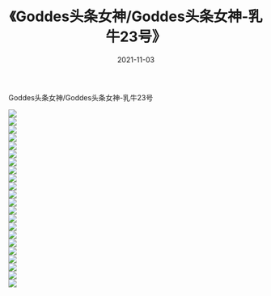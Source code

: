 ﻿---
layout: post
title:  《Goddes头条女神/Goddes头条女神-乳牛23号》
date:   2021-11-03
img: http://img.660000.xyz/Sharelink/网络美图/2021/Goddes头条女神/Goddes头条女神-乳牛23号/000.jpg
categories: [美女, 清纯, 唯美]
---

Goddes头条女神/Goddes头条女神-乳牛23号

 ![](http://img.660000.xyz/Sharelink/网络美图/2021/Goddes头条女神/Goddes头条女神-乳牛23号/001.jpg) <br>![](http://img.660000.xyz/Sharelink/网络美图/2021/Goddes头条女神/Goddes头条女神-乳牛23号/002.jpg) <br>![](http://img.660000.xyz/Sharelink/网络美图/2021/Goddes头条女神/Goddes头条女神-乳牛23号/003.jpg) <br>![](http://img.660000.xyz/Sharelink/网络美图/2021/Goddes头条女神/Goddes头条女神-乳牛23号/004.jpg) <br>![](http://img.660000.xyz/Sharelink/网络美图/2021/Goddes头条女神/Goddes头条女神-乳牛23号/005.jpg) <br>![](http://img.660000.xyz/Sharelink/网络美图/2021/Goddes头条女神/Goddes头条女神-乳牛23号/006.jpg) <br>![](http://img.660000.xyz/Sharelink/网络美图/2021/Goddes头条女神/Goddes头条女神-乳牛23号/007.jpg) <br>![](http://img.660000.xyz/Sharelink/网络美图/2021/Goddes头条女神/Goddes头条女神-乳牛23号/008.jpg) <br>![](http://img.660000.xyz/Sharelink/网络美图/2021/Goddes头条女神/Goddes头条女神-乳牛23号/009.jpg) <br>![](http://img.660000.xyz/Sharelink/网络美图/2021/Goddes头条女神/Goddes头条女神-乳牛23号/010.jpg) <br>![](http://img.660000.xyz/Sharelink/网络美图/2021/Goddes头条女神/Goddes头条女神-乳牛23号/011.jpg) <br>![](http://img.660000.xyz/Sharelink/网络美图/2021/Goddes头条女神/Goddes头条女神-乳牛23号/012.jpg) <br>![](http://img.660000.xyz/Sharelink/网络美图/2021/Goddes头条女神/Goddes头条女神-乳牛23号/013.jpg) <br>![](http://img.660000.xyz/Sharelink/网络美图/2021/Goddes头条女神/Goddes头条女神-乳牛23号/014.jpg) <br>![](http://img.660000.xyz/Sharelink/网络美图/2021/Goddes头条女神/Goddes头条女神-乳牛23号/015.jpg) <br>![](http://img.660000.xyz/Sharelink/网络美图/2021/Goddes头条女神/Goddes头条女神-乳牛23号/016.jpg) <br>![](http://img.660000.xyz/Sharelink/网络美图/2021/Goddes头条女神/Goddes头条女神-乳牛23号/017.jpg) <br>![](http://img.660000.xyz/Sharelink/网络美图/2021/Goddes头条女神/Goddes头条女神-乳牛23号/018.jpg) <br>![](http://img.660000.xyz/Sharelink/网络美图/2021/Goddes头条女神/Goddes头条女神-乳牛23号/019.jpg) <br>![](http://img.660000.xyz/Sharelink/网络美图/2021/Goddes头条女神/Goddes头条女神-乳牛23号/020.jpg) <br>![](http://img.660000.xyz/Sharelink/网络美图/2021/Goddes头条女神/Goddes头条女神-乳牛23号/021.jpg) <br>![](http://img.660000.xyz/Sharelink/网络美图/2021/Goddes头条女神/Goddes头条女神-乳牛23号/022.jpg) <br>